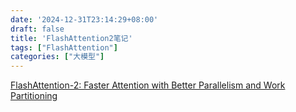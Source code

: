 ```yaml
---
date: '2024-12-31T23:14:29+08:00'
draft: false
title: 'FlashAttention2笔记'
tags: ["FlashAttention"]
categories: ["大模型"]
---
```


[FlashAttention-2: Faster Attention with Better Parallelism and Work Partitioning](https://xves6ft58q.feishu.cn/docx/A6YZdKsdboEjU5xh6T8ce8sin1d?from=from_copylink)
